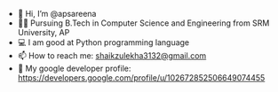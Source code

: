 - 👋 Hi, I’m @apsareena
- 👩‍🎓 Pursuing B.Tech in Computer Science and Engineering from SRM University, AP
- 💻 I am good at Python programming language
- 📫 How to reach me: shaikzulekha3132@gmail.com
- 🥇 My google developer profile: https://developers.google.com/profile/u/102672852506649074455 


<!---
- 💞️ I’m looking to collaborate on ...
--->
<!---
apsareena/apsareena is a ✨ special ✨ repository because its `README.md` (this file) appears on your GitHub profile.
You can click the Preview link to take a look at your changes.
--->

